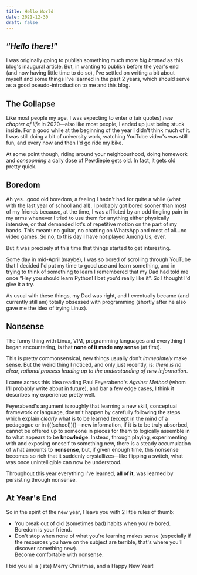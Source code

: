 ```yaml
---
title: Hello World
date: 2021-12-30
draft: false
---
```


## &ldquo;_Hello there!_&rdquo;

I was originally going to publish something much more _big braned_
as this blog's inaugural article. But, in wanting to publish before the year's
end (and now having little time to do so), I've settled on writing a bit about
myself and some things I've learned in the past 2 years, which should serve as
a good pseudo-introduction to me and this blog.

## The Collapse

Like most people my age, I was expecting to enter _a_ (air quotes) _new chapter
of life_ in 2020&#8212;also like most people, I ended up just being stuck
inside. For a good while at the beginning of the year I didn't think much of
it. I was still doing a bit of university work, watching YouTube video's was
still fun, and every now and then I'd go ride my bike.

At some point though, riding around your neighbourhood, doing homework and
_consooming_ a daily dose of Pewdiepie gets old. In fact, it gets old pretty
quick.

## Boredom

Ah yes...good old boredom, a feeling I hadn't had for quite a while (what with
the last year of school and all). I probably got bored sooner than
most of my friends because, at the time, I was afflicted by an odd tingling
pain in my arms whenever I tried to use them for anything either physically
intensive, or that demanded lot's of repetitive motion on the part of my hands.
This meant: no guitar, no chatting on WhatsApp and most of all...no video
games. So no, to this day I have not played Among Us, ever.

But it was precisely at this time that things started to get interesting.

Some day in mid-April (maybe), I was so bored of scrolling through YouTube that
I decided I'd put my time to good use and learn something, and in trying to
think of something to learn I remembered that my Dad had told me once
&ldquo;Hey you should learn Python! I bet you'd really like it&rdquo;.
So I thought I'd give it a try.

As usual with these things, my Dad was right, and I eventually became (and
currently still am) totally obsessed with programming (shortly after he also
gave me the idea of trying Linux).

## Nonsense

The funny thing with Linux, VIM, programming languages and everything I
began encountering, is that __none of it made any sense__ (at first).

This is pretty commonsensical, new things usually don't _immediately_ make sense.
But the weird thing I noticed, and only just recently, is: _there is no
clear, rational process leading up to the understanding of new information_.

I came across this idea reading Paul Feyerabend's _Against Method_ (whom I'll probably
write about in future), and bar a few edge cases, I think it describes my
experience pretty well.

Feyerabend's argument is roughly that learning a new skill, conceptual
framework or language, doesn't happen by carefully following the steps which
explain _clearly_ what is to be learned (except in the mind of a pedagogue or in
(((school))))&#8212;new information, if it is to be truly absorbed, cannot be offered
up to someone in pieces for them to logically assemble in to what appears to be
__knowledge__. Instead, through playing, experimenting with and exposing
oneself to something new, there is a steady accumulation of what amounts
to __nonsense__, but, if given enough time, this nonsense becomes so
rich that it suddenly crystallizes&#8212;like flipping a switch, what was once
unintelligible can now be understood.

Throughout this year everything I've learned, __all of it__, was learned by
persisting through nonsense.

## At Year's End

So in the spirit of the new year, I leave you with 2 little rules of thumb:

- You break out of old (sometimes bad) habits when you're bored.  
  Boredom is your friend.
- Don't stop when none of what you're learning makes sense (especially if the resources
  you have on the subject are terrible, that's where you'll discover something new).  
  Become comfortable with nonsense.

I bid you all a (late) Merry Christmas, and a Happy New Year!
